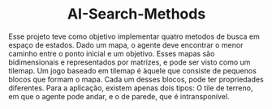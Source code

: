 <h1 align="center">AI-Search-Methods</h1>
<p align="left">	Esse projeto teve como objetivo implementar quatro metodos de busca em espaço de estados. Dado um mapa, o agente deve encontrar o menor caminho entre o ponto inicial e um objetivo. Esses mapas são bidimensionais e representados por matrizes, e pode ser visto como um tilemap. Um jogo baseado em tilemap é àquele que consiste de pequenos blocos que formam o mapa. Cada um desses blocos, pode ter propriedades diferentes. Para a aplicação, existem apenas dois tipos: O tile de terreno, em que o agente pode andar, e o de parede, que é intransponível. </p>
